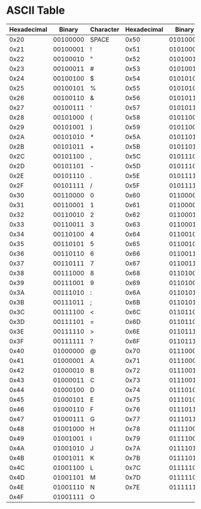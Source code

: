 # ASCII Table

  
  
| Hexadecimal | Binary       | Character | Hexadecimal | Binary       | Character |
|-------------|--------------|-----------|-------------|--------------|-----------|
| 0x20        | 00100000     | SPACE     | 0x50        | 01010000     | P         |
| 0x21        | 00100001     | !         | 0x51        | 01010001     | Q         |
| 0x22        | 00100010     | "         | 0x52        | 01010010     | R         |
| 0x23        | 00100011     | #         | 0x53        | 01010011     | S         |
| 0x24        | 00100100     | $         | 0x54        | 01010100     | T         |
| 0x25        | 00100101     | %         | 0x55        | 01010101     | U         |
| 0x26        | 00100110     | &         | 0x56        | 01010110     | V         |
| 0x27        | 00100111     | '         | 0x57        | 01010111     | W         |
| 0x28        | 00101000     | (         | 0x58        | 01011000     | X         |
| 0x29        | 00101001     | )         | 0x59        | 01011001     | Y         |
| 0x2A        | 00101010     | *         | 0x5A        | 01011010     | Z         |
| 0x2B        | 00101011     | +         | 0x5B        | 01011011     | [         |
| 0x2C        | 00101100     | ,         | 0x5C        | 01011100     | \         |
| 0x2D        | 00101101     | -         | 0x5D        | 01011101     | ]         |
| 0x2E        | 00101110     | .         | 0x5E        | 01011110     | ^         |
| 0x2F        | 00101111     | /         | 0x5F        | 01011111     | _         |
| 0x30        | 00110000     | 0         | 0x60        | 01100000     | `         |
| 0x31        | 00110001     | 1         | 0x61        | 01100001     | a         |
| 0x32        | 00110010     | 2         | 0x62        | 01100010     | b         |
| 0x33        | 00110011     | 3         | 0x63        | 01100011     | c         |
| 0x34        | 00110100     | 4         | 0x64        | 01100100     | d         |
| 0x35        | 00110101     | 5         | 0x65        | 01100101     | e         |
| 0x36        | 00110110     | 6         | 0x66        | 01100110     | f         |
| 0x37        | 00110111     | 7         | 0x67        | 01100111     | g         |
| 0x38        | 00111000     | 8         | 0x68        | 01101000     | h         |
| 0x39        | 00111001     | 9         | 0x69        | 01101001     | i         |
| 0x3A        | 00111010     | :         | 0x6A        | 01101010     | j         |
| 0x3B        | 00111011     | ;         | 0x6B        | 01101011     | k         |
| 0x3C        | 00111100     | <         | 0x6C        | 01101100     | l         |
| 0x3D        | 00111101     | =         | 0x6D        | 01101101     | m         |
| 0x3E        | 00111110     | >         | 0x6E        | 01101110     | n         |
| 0x3F        | 00111111     | ?         | 0x6F        | 01101111     | o         |
| 0x40        | 01000000     | @         | 0x70        | 01110000     | p         |
| 0x41        | 01000001     | A         | 0x71        | 01110001     | q         |
| 0x42        | 01000010     | B         | 0x72        | 01110010     | r         |
| 0x43        | 01000011     | C         | 0x73        | 01110011     | s         |
| 0x44        | 01000100     | D         | 0x74        | 01110100     | t         |
| 0x45        | 01000101     | E         | 0x75        | 01110101     | u         |
| 0x46        | 01000110     | F         | 0x76        | 01110110     | v         |
| 0x47        | 01000111     | G         | 0x77        | 01110111     | w         |
| 0x48        | 01001000     | H         | 0x78        | 01111000     | x         |
| 0x49        | 01001001     | I         | 0x79        | 01111001     | y         |
| 0x4A        | 01001010     | J         | 0x7A        | 01111010     | z         |
| 0x4B        | 01001011     | K         | 0x7B        | 01111011     | {         |
| 0x4C        | 01001100     | L         | 0x7C        | 01111100     | \|        |
| 0x4D        | 01001101     | M         | 0x7D        | 01111101     | }         |
| 0x4E        | 01001110     | N         | 0x7E        | 01111110     | ~         |
| 0x4F        | 01001111     | O         |             |              |           |

